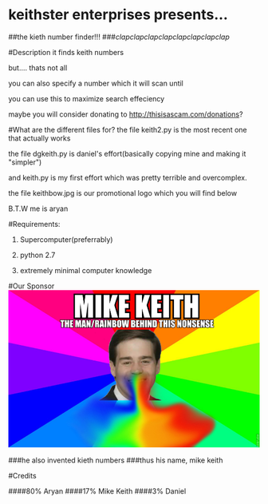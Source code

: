 # keithster enterprises presents...
##the kieth number finder!!! 
###*clapclapclapclapclapclapclapclap*

#Description
it finds keith numbers

but.... thats not all

you can also specify a number which it will scan until

you can use this to maximize search effeciency

maybe you will consider donating to http://thisisascam.com/donations?

#What are the different files for?
the file keith2.py is the most recent one that actually works

the file dgkeith.py is daniel's effort(basically copying mine and making it "simpler")

and keith.py is my first effort which was pretty terrible and overcomplex.

the file keithbow.jpg is our promotional logo which you will find below

B.T.W me is aryan


#Requirements:
1. Supercomputer(preferrably)

2. python 2.7

3. extremely minimal computer knowledge

#Our Sponsor
![lolololol](keithbow.jpg)

###he also invented kieth numbers
###thus his name, mike keith

#Credits

####80% Aryan
####17% Mike Keith
####3% Daniel
